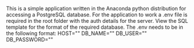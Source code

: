 This is a simple application written in the Anaconda python distribution for accessing a PostgreSQL database. For the application to work a .env file is required in the root folder with the auth details for the server.
View the SQL template for the format of the required database.
The .env needs to be in the following format:
HOST=""
DB_NAME=""
DB_USER=""
DB_PASSWORD=""

